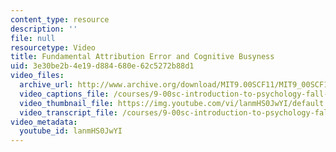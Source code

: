 ```yaml
---
content_type: resource
description: ''
file: null
resourcetype: Video
title: Fundamental Attribution Error and Cognitive Busyness
uid: 3e30be2b-4e19-d884-680e-62c5272b88d1
video_files:
  archive_url: http://www.archive.org/download/MIT9.00SCF11/MIT9_00SCF11_lec22_300k.mp4
  video_captions_file: /courses/9-00sc-introduction-to-psychology-fall-2011/b66313d1de8b55acb1256987cd8434b7_lanmHS0JwYI.vtt
  video_thumbnail_file: https://img.youtube.com/vi/lanmHS0JwYI/default.jpg
  video_transcript_file: /courses/9-00sc-introduction-to-psychology-fall-2011/6ed38f5a1a6206857e08b3405a45ffb5_lanmHS0JwYI.pdf
video_metadata:
  youtube_id: lanmHS0JwYI
---
```

